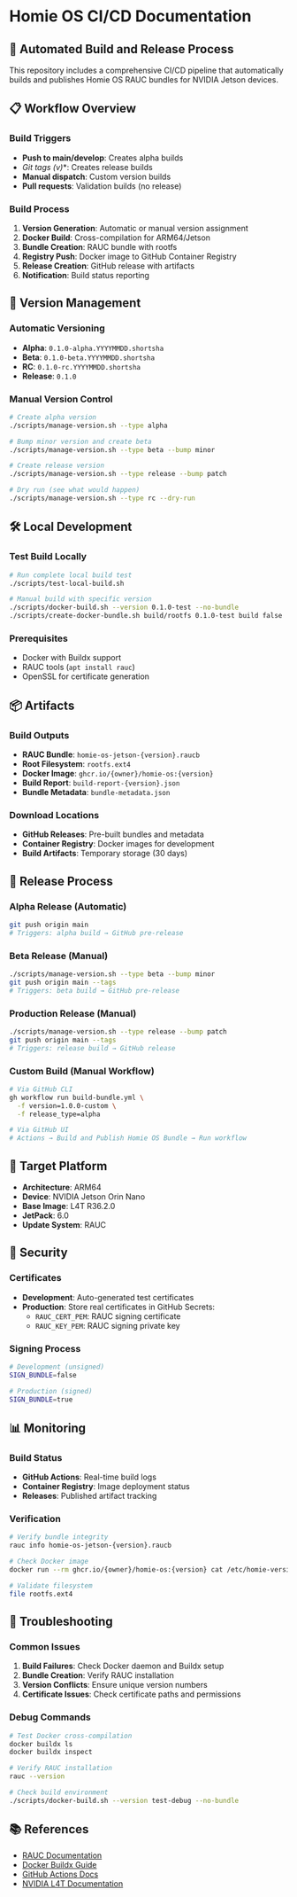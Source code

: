 # Homie OS CI/CD Documentation

## 🚀 Automated Build and Release Process

This repository includes a comprehensive CI/CD pipeline that automatically builds and publishes Homie OS RAUC bundles for NVIDIA Jetson devices.

## 📋 Workflow Overview

### Build Triggers
- **Push to main/develop**: Creates alpha builds
- **Git tags (v*)**: Creates release builds  
- **Manual dispatch**: Custom version builds
- **Pull requests**: Validation builds (no release)

### Build Process
1. **Version Generation**: Automatic or manual version assignment
2. **Docker Build**: Cross-compilation for ARM64/Jetson
3. **Bundle Creation**: RAUC bundle with rootfs
4. **Registry Push**: Docker image to GitHub Container Registry
5. **Release Creation**: GitHub release with artifacts
6. **Notification**: Build status reporting

## 🎯 Version Management

### Automatic Versioning
- **Alpha**: `0.1.0-alpha.YYYYMMDD.shortsha`
- **Beta**: `0.1.0-beta.YYYYMMDD.shortsha`
- **RC**: `0.1.0-rc.YYYYMMDD.shortsha`
- **Release**: `0.1.0`

### Manual Version Control
```bash
# Create alpha version
./scripts/manage-version.sh --type alpha

# Bump minor version and create beta
./scripts/manage-version.sh --type beta --bump minor

# Create release version
./scripts/manage-version.sh --type release --bump patch

# Dry run (see what would happen)
./scripts/manage-version.sh --type rc --dry-run
```

## 🛠️ Local Development

### Test Build Locally
```bash
# Run complete local build test
./scripts/test-local-build.sh

# Manual build with specific version
./scripts/docker-build.sh --version 0.1.0-test --no-bundle
./scripts/create-docker-bundle.sh build/rootfs 0.1.0-test build false
```

### Prerequisites
- Docker with Buildx support
- RAUC tools (`apt install rauc`)
- OpenSSL for certificate generation

## 📦 Artifacts

### Build Outputs
- **RAUC Bundle**: `homie-os-jetson-{version}.raucb`
- **Root Filesystem**: `rootfs.ext4`
- **Docker Image**: `ghcr.io/{owner}/homie-os:{version}`
- **Build Report**: `build-report-{version}.json`
- **Bundle Metadata**: `bundle-metadata.json`

### Download Locations
- **GitHub Releases**: Pre-built bundles and metadata
- **Container Registry**: Docker images for development
- **Build Artifacts**: Temporary storage (30 days)

## 🔄 Release Process

### Alpha Release (Automatic)
```bash
git push origin main
# Triggers: alpha build → GitHub pre-release
```

### Beta Release (Manual)
```bash
./scripts/manage-version.sh --type beta --bump minor
git push origin main --tags
# Triggers: beta build → GitHub pre-release
```

### Production Release (Manual)
```bash
./scripts/manage-version.sh --type release --bump patch
git push origin main --tags
# Triggers: release build → GitHub release
```

### Custom Build (Manual Workflow)
```bash
# Via GitHub CLI
gh workflow run build-bundle.yml \
  -f version=1.0.0-custom \
  -f release_type=alpha

# Via GitHub UI
# Actions → Build and Publish Homie OS Bundle → Run workflow
```

## 🎯 Target Platform

- **Architecture**: ARM64
- **Device**: NVIDIA Jetson Orin Nano
- **Base Image**: L4T R36.2.0
- **JetPack**: 6.0
- **Update System**: RAUC

## 🔐 Security

### Certificates
- **Development**: Auto-generated test certificates
- **Production**: Store real certificates in GitHub Secrets:
  - `RAUC_CERT_PEM`: RAUC signing certificate
  - `RAUC_KEY_PEM`: RAUC signing private key

### Signing Process
```bash
# Development (unsigned)
SIGN_BUNDLE=false

# Production (signed)
SIGN_BUNDLE=true
```

## 📊 Monitoring

### Build Status
- **GitHub Actions**: Real-time build logs
- **Container Registry**: Image deployment status
- **Releases**: Published artifact tracking

### Verification
```bash
# Verify bundle integrity
rauc info homie-os-jetson-{version}.raucb

# Check Docker image
docker run --rm ghcr.io/{owner}/homie-os:{version} cat /etc/homie-version

# Validate filesystem
file rootfs.ext4
```

## 🐛 Troubleshooting

### Common Issues
1. **Build Failures**: Check Docker daemon and Buildx setup
2. **Bundle Creation**: Verify RAUC installation
3. **Version Conflicts**: Ensure unique version numbers
4. **Certificate Issues**: Check certificate paths and permissions

### Debug Commands
```bash
# Test Docker cross-compilation
docker buildx ls
docker buildx inspect

# Verify RAUC installation
rauc --version

# Check build environment
./scripts/docker-build.sh --version test-debug --no-bundle
```

## 📚 References

- [RAUC Documentation](https://rauc.readthedocs.io/)
- [Docker Buildx Guide](https://docs.docker.com/buildx/)
- [GitHub Actions Docs](https://docs.github.com/en/actions)
- [NVIDIA L4T Documentation](https://docs.nvidia.com/jetson/archives/r36.2/DeveloperGuide/text/IN/QuickStart.html)
